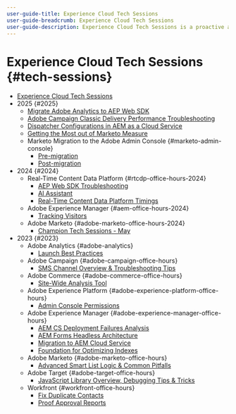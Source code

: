 ```yaml
---
user-guide-title: Experience Cloud Tech Sessions
user-guide-breadcrumb: Experience Cloud Tech Sessions
user-guide-description: Experience Cloud Tech Sessions is a proactive approach to case deflection by offering customers solution-specific webinars. 
---
```


# Experience Cloud Tech Sessions {#tech-sessions}

+ [Experience Cloud Tech Sessions](overview.md)
+ 2025 {#2025}
  + [Migrate Adobe Analytics to AEP Web SDK](2025/migrate-analytics-to-aep-web-sdk.md)
  + [Adobe Campaign Classic Delivery Performance Troubleshooting](2025/acc-delivery-performance.md)
  + [Dispatcher Configurations in AEM as a Cloud Service](2025/dispatcher-configurations.md)
  + [Getting the Most out of Marketo Measure](2025/getting-most-marketo-measure.md)
  + Marketo Migration to the Adobe Admin Console {#marketo-admin-console}
    + [Pre-migration](2025/marketo-pre-migration.md)
    + [Post-migration](2025/marketo-post-migration.md)
+ 2024 {#2024}
  + Real-Time Content Data Platform {#rtcdp-office-hours-2024}
    + [AEP Web SDK Troubleshooting](2024/aep-web-sdk-troubleshooting.md)
    + [AI Assistant](2024/ai-assistant.md)
    + [Real-Time Content Data Platform Timings](2024/rtcdp-timings.md)
  + Adobe Experience Manager {#aem-office-hours-2024}
    + [Tracking Visitors](2024/tracking-visitors.md)
  + Adobe Marketo {#adobe-marketo-office-hours-2024}
    + [Champion Tech Sessions - May](2024/champion-office-hours.md)
+ 2023 {#2023}
  + Adobe Analytics {#adobe-analytics}
    + [Launch Best Practices](2023/launch-best-practices.md)
  + Adobe Campaign {#adobe-campaign-office-hours}
    + [SMS Channel Overview & Troubleshooting Tips](2023/ac-sms-channel-overview.md)
  + Adobe Commerce {#adobe-commerce-office-hours}
    + [Site-Wide Analysis Tool](2023/site-wide-analysis-tool.md) 
  + Adobe Experience Platform {#adobe-experience-platform-office-hours}
    + [Admin Console Permissions](2023/aep-admin-console-permissions.md)
  + Adobe Experience Manager {#adobe-experience-manager-office-hours}
    + [AEM CS Deployment Failures Analysis](2023/aem-deployment-failures-analysis.md)
    + [AEM Forms Headless Architecture](2023/aem-forms-headless-architecture.md)
    + [Migration to AEM Cloud Service](2023/migration-aemcs.md)
    + [Foundation for Optimizing Indexes](2023/optimize-indexes-aemcs.md)
  + Adobe Marketo {#adobe-marketo-office-hours}
    + [Advanced Smart List Logic & Common Pitfalls](2023/marketo-common-pitfalls.md)
  + Adobe Target {#adobe-target-office-hours}
    + [JavaScript Library Overview, Debugging Tips & Tricks](2023/target-debugging-tips-and-tricks.md)
  + Workfront {#workfront-office-hours}
    + [Fix Duplicate Contacts](2023/workfront-fix-duplicate-contacts.md)
    + [Proof Approval Reports](2023/workfront-proof-approval-reports.md)